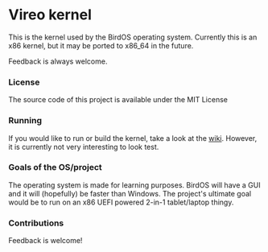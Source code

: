 # Vireo kernel

This is the kernel used by the BirdOS operating system. Currently this is an x86 kernel, but it may be ported to x86_64 in the future. 

Feedback is always welcome.

### License
The source code of this project is available under the MIT License

### Running
If you would like to run or build the kernel, take a look at the [wiki](https://nothing.here/yet). However, it is currently not very interesting to look test.

### Goals of the OS/project
The operating system is made for learning purposes. BirdOS will have a GUI and it will (hopefully) be faster than Windows.
The project's ultimate goal would be to run on an x86 UEFI powered 2-in-1 tablet/laptop thingy.

### Contributions
Feedback is welcome!
